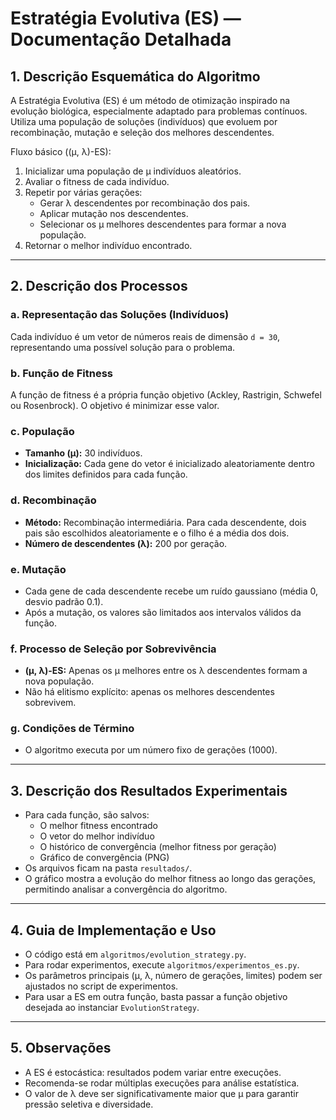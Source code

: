 # Estratégia Evolutiva (ES) — Documentação Detalhada

## 1. Descrição Esquemática do Algoritmo
A Estratégia Evolutiva (ES) é um método de otimização inspirado na evolução biológica, especialmente adaptado para problemas contínuos. Utiliza uma população de soluções (indivíduos) que evoluem por recombinação, mutação e seleção dos melhores descendentes.

Fluxo básico ((μ, λ)-ES):
1. Inicializar uma população de μ indivíduos aleatórios.
2. Avaliar o fitness de cada indivíduo.
3. Repetir por várias gerações:
   - Gerar λ descendentes por recombinação dos pais.
   - Aplicar mutação nos descendentes.
   - Selecionar os μ melhores descendentes para formar a nova população.
4. Retornar o melhor indivíduo encontrado.

---

## 2. Descrição dos Processos

### a. Representação das Soluções (Indivíduos)
Cada indivíduo é um vetor de números reais de dimensão `d = 30`, representando uma possível solução para o problema.

### b. Função de Fitness
A função de fitness é a própria função objetivo (Ackley, Rastrigin, Schwefel ou Rosenbrock). O objetivo é minimizar esse valor.

### c. População
- **Tamanho (μ):** 30 indivíduos.
- **Inicialização:** Cada gene do vetor é inicializado aleatoriamente dentro dos limites definidos para cada função.

### d. Recombinação
- **Método:** Recombinação intermediária. Para cada descendente, dois pais são escolhidos aleatoriamente e o filho é a média dos dois.
- **Número de descendentes (λ):** 200 por geração.

### e. Mutação
- Cada gene de cada descendente recebe um ruído gaussiano (média 0, desvio padrão 0.1).
- Após a mutação, os valores são limitados aos intervalos válidos da função.

### f. Processo de Seleção por Sobrevivência
- **(μ, λ)-ES:** Apenas os μ melhores entre os λ descendentes formam a nova população.
- Não há elitismo explícito: apenas os melhores descendentes sobrevivem.

### g. Condições de Término
- O algoritmo executa por um número fixo de gerações (1000).

---

## 3. Descrição dos Resultados Experimentais
- Para cada função, são salvos:
  - O melhor fitness encontrado
  - O vetor do melhor indivíduo
  - O histórico de convergência (melhor fitness por geração)
  - Gráfico de convergência (PNG)
- Os arquivos ficam na pasta `resultados/`.
- O gráfico mostra a evolução do melhor fitness ao longo das gerações, permitindo analisar a convergência do algoritmo.

---

## 4. Guia de Implementação e Uso
- O código está em `algoritmos/evolution_strategy.py`.
- Para rodar experimentos, execute `algoritmos/experimentos_es.py`.
- Os parâmetros principais (μ, λ, número de gerações, limites) podem ser ajustados no script de experimentos.
- Para usar a ES em outra função, basta passar a função objetivo desejada ao instanciar `EvolutionStrategy`.

---

## 5. Observações
- A ES é estocástica: resultados podem variar entre execuções.
- Recomenda-se rodar múltiplas execuções para análise estatística.
- O valor de λ deve ser significativamente maior que μ para garantir pressão seletiva e diversidade. 